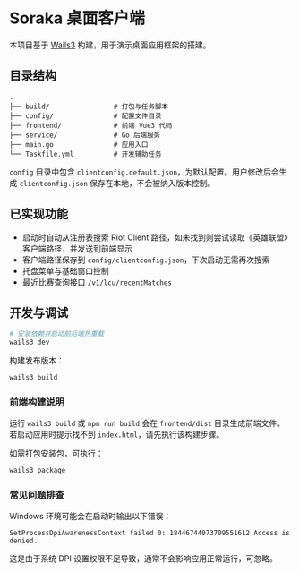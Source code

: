 # Soraka 桌面客户端

本项目基于 [Wails3](https://wails.io/) 构建，用于演示桌面应用框架的搭建。

## 目录结构

```
.
├── build/                # 打包与任务脚本
├── config/               # 配置文件目录
├── frontend/             # 前端 Vue3 代码
├── service/              # Go 后端服务
├── main.go               # 应用入口
└── Taskfile.yml          # 开发辅助任务
```

`config` 目录中包含 `clientconfig.default.json`，为默认配置。用户修改后会生成 `clientconfig.json` 保存在本地，不会被纳入版本控制。

## 已实现功能

- 启动时自动从注册表搜索 Riot Client 路径，如未找到则尝试读取《英雄联盟》客户端路径，并发送到前端显示
- 客户端路径保存到 `config/clientconfig.json`，下次启动无需再次搜索
- 托盘菜单与基础窗口控制
- 最近比赛查询接口 `/v1/lcu/recentMatches`

## 开发与调试

```bash
# 安装依赖并启动前后端热重载
wails3 dev
```

构建发布版本：

```bash
wails3 build
```

### 前端构建说明

运行 `wails3 build` 或 `npm run build` 会在 `frontend/dist` 目录生成前端文件。若启动应用时提示找不到 `index.html`，请先执行该构建步骤。

如需打包安装包，可执行：

```bash
wails3 package
```

### 常见问题排查

Windows 环境可能会在启动时输出以下错误：

```
SetProcessDpiAwarenessContext failed 0: 18446744073709551612 Access is denied.
```

这是由于系统 DPI 设置权限不足导致，通常不会影响应用正常运行，可忽略。
